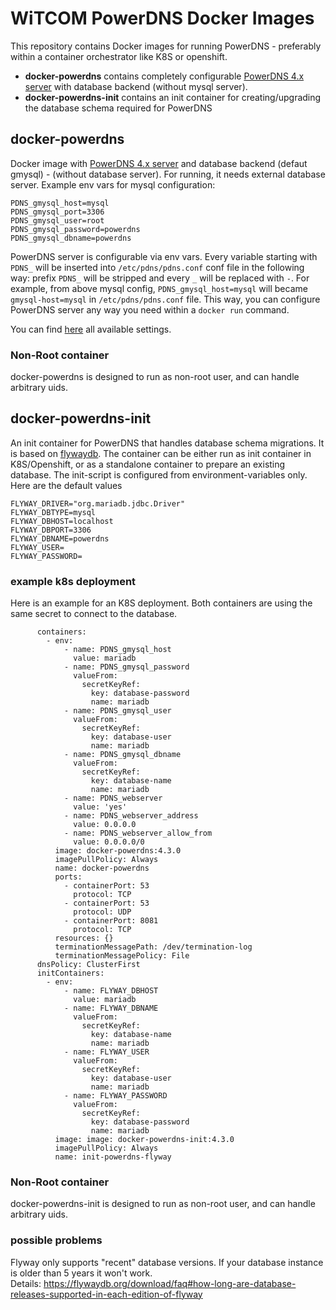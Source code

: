 # WiTCOM PowerDNS Docker Images

This repository contains Docker images for running PowerDNS - preferably within a container orchestrator like K8S or openshift.

 - **docker-powerdns** contains completely configurable [PowerDNS 4.x server](https://www.powerdns.com/) with database backend (without mysql server).
 -  **docker-powerdns-init** contains an init container for creating/upgrading the database schema required for PowerDNS 

## docker-powerdns
Docker image with [PowerDNS 4.x server](https://www.powerdns.com/) and database backend (defaut gmysql) - (without database server). For running, it needs external database server. Example env vars for mysql configuration:
```
PDNS_gmysql_host=mysql
PDNS_gmysql_port=3306
PDNS_gmysql_user=root
PDNS_gmysql_password=powerdns
PDNS_gmysql_dbname=powerdns
```
PowerDNS server is configurable via env vars. Every variable starting with `PDNS_` will be inserted into `/etc/pdns/pdns.conf` conf file in the following way: prefix `PDNS_` will be stripped and every `_` will be replaced with `-`. For example, from above mysql config, `PDNS_gmysql_host=mysql` will became `gmysql-host=mysql` in `/etc/pdns/pdns.conf` file. This way, you can configure PowerDNS server any way you need within a `docker run` command.

You can find [here](https://doc.powerdns.com/md/authoritative/) all available settings.

### Non-Root container
docker-powerdns is designed to run as non-root user, and can handle arbitrary uids.

## docker-powerdns-init
An init container for PowerDNS that handles database schema migrations. It is based on [flywaydb](https://flywaydb.org/).
The container can be either run as init container in K8S/Openshift, or as a standalone container to prepare an existing database.
The init-script is configured from environment-variables only. Here are the default values

```
FLYWAY_DRIVER="org.mariadb.jdbc.Driver"
FLYWAY_DBTYPE=mysql
FLYWAY_DBHOST=localhost
FLYWAY_DBPORT=3306
FLYWAY_DBNAME=powerdns
FLYWAY_USER=
FLYWAY_PASSWORD=
```

### example k8s deployment
Here is an example for an K8S deployment. Both containers are using the same secret to connect to the database. 

```
      containers:
        - env:
            - name: PDNS_gmysql_host
              value: mariadb
            - name: PDNS_gmysql_password
              valueFrom:
                secretKeyRef:
                  key: database-password
                  name: mariadb
            - name: PDNS_gmysql_user
              valueFrom:
                secretKeyRef:
                  key: database-user
                  name: mariadb
            - name: PDNS_gmysql_dbname
              valueFrom:
                secretKeyRef:
                  key: database-name
                  name: mariadb
            - name: PDNS_webserver
              value: 'yes'
            - name: PDNS_webserver_address
              value: 0.0.0.0
            - name: PDNS_webserver_allow_from
              value: 0.0.0.0/0
          image: docker-powerdns:4.3.0
          imagePullPolicy: Always
          name: docker-powerdns
          ports:
            - containerPort: 53
              protocol: TCP
            - containerPort: 53
              protocol: UDP
            - containerPort: 8081
              protocol: TCP
          resources: {}
          terminationMessagePath: /dev/termination-log
          terminationMessagePolicy: File
      dnsPolicy: ClusterFirst
      initContainers:
        - env:
            - name: FLYWAY_DBHOST
              value: mariadb
            - name: FLYWAY_DBNAME
              valueFrom:
                secretKeyRef:
                  key: database-name
                  name: mariadb
            - name: FLYWAY_USER
              valueFrom:
                secretKeyRef:
                  key: database-user
                  name: mariadb
            - name: FLYWAY_PASSWORD
              valueFrom:
                secretKeyRef:
                  key: database-password
                  name: mariadb
          image: image: docker-powerdns-init:4.3.0
          imagePullPolicy: Always
          name: init-powerdns-flyway
```
### Non-Root container
docker-powerdns-init is designed to run as non-root user, and can handle arbitrary uids.

### possible problems
Flyway only supports "recent" database versions. If your database instance is older than 5 years it won't work.  
Details: https://flywaydb.org/download/faq#how-long-are-database-releases-supported-in-each-edition-of-flyway
